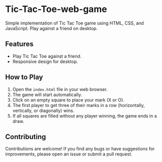 # Tic-Tac-Toe-web-game
Simple implementation of Tic Tac Toe game using HTML, CSS, and JavaScript. Play against a friend on desktop.

## Features

- Play Tic Tac Toe against a friend.
- Responsive design for desktop.

## How to Play

1. Open the `index.html` file in your web browser.
2. The game will start automatically.
3. Click on an empty square to place your mark (X or O).
4. The first player to get three of their marks in a row (horizontally, vertically, or diagonally) wins.
5. If all squares are filled without any player winning, the game ends in a draw.

## Contributing

Contributions are welcome! If you find any bugs or have suggestions for improvements, please open an issue or submit a pull request.
